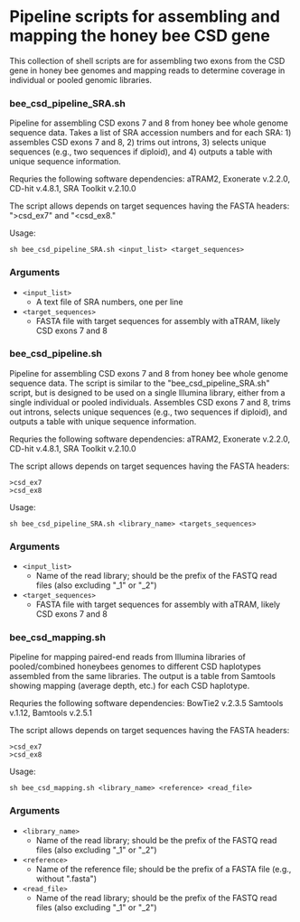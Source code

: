 # Pipeline scripts for assembling and mapping the honey bee CSD gene

This collection of shell scripts are for assembling two exons from the CSD gene in honey bee genomes and mapping reads to determine coverage in individual or pooled genomic libraries.

### bee_csd_pipeline_SRA.sh
Pipeline for assembling CSD exons 7 and 8 from honey bee whole genome sequence data. Takes a list of SRA accession numbers and for each SRA: 1) assembles CSD exons 7 and 8, 2) trims out introns, 3) selects unique sequences (e.g., two sequences if diploid), and 4) outputs a table with unique sequence information.

Requries the following software dependencies: aTRAM2, Exonerate v.2.2.0, CD-hit v.4.8.1, SRA Toolkit v.2.10.0

The script allows depends on target sequences having the FASTA headers: ">csd_ex7" and "<csd_ex8."

Usage:
```
sh bee_csd_pipeline_SRA.sh <input_list> <target_sequences>
```
### Arguments
- `<input_list>`
  - A text file of SRA numbers, one per line
- `<target_sequences>`
  - FASTA file with target sequences for assembly with aTRAM, likely CSD exons 7 and 8

### bee_csd_pipeline.sh
Pipeline for assembling CSD exons 7 and 8 from honey bee whole genome sequence data. The script is similar to the "bee_csd_pipeline_SRA.sh" script, but is designed to be used on a single Illumina library, either from a single individual or pooled individuals. Assembles CSD exons 7 and 8, trims out introns, selects unique sequences (e.g., two sequences if diploid), and outputs a table with unique sequence information.

Requries the following software dependencies: aTRAM2, Exonerate v.2.2.0, CD-hit v.4.8.1, SRA Toolkit v.2.10.0

The script allows depends on target sequences having the FASTA headers: 
```
>csd_ex7
>csd_ex8
```
Usage:
```
sh bee_csd_pipeline_SRA.sh <library_name> <targets_sequences>
```
### Arguments
- `<input_list>`
  - Name of the read library; should be the prefix of the FASTQ read files (also excluding "_1" or "_2")
- `<target_sequences>`
  - FASTA file with target sequences for assembly with aTRAM, likely CSD exons 7 and 8

### bee_csd_mapping.sh
Pipeline for mapping paired-end reads from Illumina libraries of pooled/combined honeybees genomes to different CSD haplotypes assembled from the same libraries. The output is a table from Samtools showing mapping (average depth, etc.) for each CSD haplotype.

Requries the following software dependencies: BowTie2 v.2.3.5 Samtools v.1.12, Bamtools v.2.5.1

The script allows depends on target sequences having the FASTA headers:
```
>csd_ex7
>csd_ex8
```
Usage:
```
sh bee_csd_mapping.sh <library_name> <reference> <read_file>
```
### Arguments
- `<library_name>`
  - Name of the read library; should be the prefix of the FASTQ read files (also excluding "_1" or "_2")
- `<reference>`
  - Name of the reference file; should be the prefix of a FASTA file (e.g., without ".fasta")
- `<read_file>`
  - Name of the read library; should be the prefix of the FASTQ read files (also excluding "_1" or "_2")

